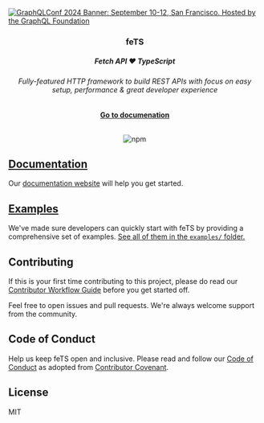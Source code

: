 [![GraphQLConf 2024 Banner: September 10-12, San Francisco. Hosted by the GraphQL Foundation](https://github.com/user-attachments/assets/bdb8cd5d-5186-4ece-b06b-b00a499b7868)](https://graphql.org/conf/2024/?utm_source=github&utm_medium=fets&utm_campaign=readme)

<div align="center">
  <h3>feTS</h3>
  <h5>Fetch API ❤️ TypeScript</h5>
  <h6>Fully-featured HTTP framework to build REST APIs with focus on easy setup, performance & great developer experience</h6>
  <a href="https://www.the-guild.dev/fets"><b>Go to documenation</b></a>
</div>

<br />

<div align="center">

![npm](https://badgen.net/npm/v/fets)

</div>

## [Documentation](https://www.the-guild.dev/fets)

Our [documentation website](https://www.the-guild.dev/fets) will help you get started.

## [Examples](https://github.com/ardatan/fets/tree/master/examples)

We've made sure developers can quickly start with feTS by providing a comprehensive set of examples.
[See all of them in the `examples/` folder.](https://github.com/ardatan/fets/tree/master/examples)

## Contributing

If this is your first time contributing to this project, please do read our
[Contributor Workflow Guide](https://github.com/the-guild-org/Stack/blob/master/CONTRIBUTING.md)
before you get started off.

Feel free to open issues and pull requests. We're always welcome support from the community.

## Code of Conduct

Help us keep feTS open and inclusive. Please read and follow our
[Code of Conduct](https://github.com/the-guild-org/Stack/blob/master/CODE_OF_CONDUCT.md) as adopted
from [Contributor Covenant](https://www.contributor-covenant.org/).

## License

MIT
